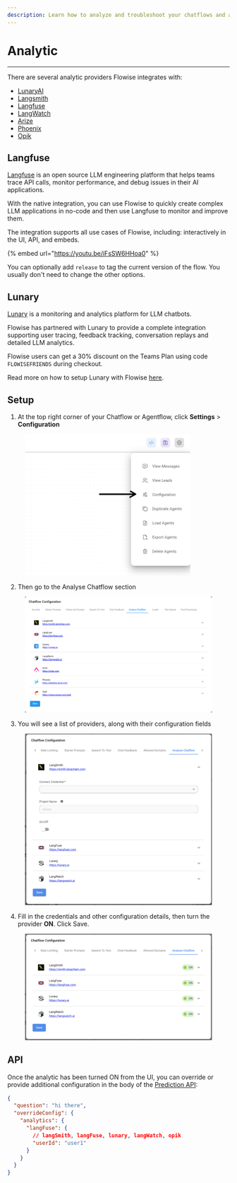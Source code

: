 ```yaml
---
description: Learn how to analyze and troubleshoot your chatflows and agentflows
---
```


# Analytic

***

There are several analytic providers Flowise integrates with:

* [LunaryAI](https://lunary.ai/)
* [Langsmith](https://smith.langchain.com/)
* [Langfuse](https://langfuse.com/)
* [LangWatch](https://langwatch.ai/)
* [Arize](https://arize.com/)
* [Phoenix](https://phoenix.arize.com/)
* [Opik](https://www.comet.com/site/products/opik/)

## Langfuse

[Langfuse](https://langfuse.com) is an open source LLM engineering platform that helps teams trace API calls, monitor performance, and debug issues in their AI applications.

With the native integration, you can use Flowise to quickly create complex LLM applications in no-code and then use Langfuse to monitor and improve them.

The integration supports all use cases of Flowise, including: interactively in the UI, API, and embeds.

{% embed url="https://youtu.be/iFsSW6HHoa0" %}

You can optionally add `release` to tag the current version of the flow. You usually don't need to change the other options.


## Lunary

[Lunary](https://lunary.ai/) is a monitoring and analytics platform for LLM chatbots.

Flowise has partnered with Lunary to provide a complete integration supporting user tracing, feedback tracking, conversation replays and detailed LLM analytics.

Flowise users can get a 30% discount on the Teams Plan using code `FLOWISEFRIENDS` during checkout.

Read more on how to setup Lunary with Flowise [here](https://lunary.ai/docs/integrations/flowise).

## Setup

1. At the top right corner of your Chatflow or Agentflow, click **Settings** > **Configuration**

<figure><img src="../../.gitbook/assets/analytic-1.webp" alt="Screenshot of user clicking in the configuration menu" width="375"><figcaption></figcaption></figure>

2. Then go to the Analyse Chatflow section

<figure><img src="../../.gitbook/assets/analytic-2.png" alt="Screenshot of the Analyse Chatflow section with the different Analytics providers"><figcaption></figcaption></figure>

3. You will see a list of providers, along with their configuration fields

<figure><img src="../../.gitbook/assets/image (82).png" alt="Screenshot of an analytics provider with credentials fields expanded"><figcaption></figcaption></figure>

4. Fill in the credentials and other configuration details, then turn the provider **ON**. Click Save.

<figure><img src="../../.gitbook/assets/image (83).png" alt="Screenshot of analytics providers enabled"><figcaption></figcaption></figure>

## API

Once the analytic has been turned ON from the UI, you can override or provide additional configuration in the body of the [Prediction API](api.md#prediction-api):

```json
{
  "question": "hi there",
  "overrideConfig": {
    "analytics": {
      "langFuse": {
        // langSmith, langFuse, lunary, langWatch, opik
        "userId": "user1"
      }
    }
  }
}
```
